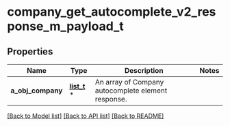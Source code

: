 # company_get_autocomplete_v2_response_m_payload_t

## Properties
Name | Type | Description | Notes
------------ | ------------- | ------------- | -------------
**a_obj_company** | [**list_t**](company_autocomplete_element_response.md) \* | An array of Company autocomplete element response. | 

[[Back to Model list]](../README.md#documentation-for-models) [[Back to API list]](../README.md#documentation-for-api-endpoints) [[Back to README]](../README.md)


